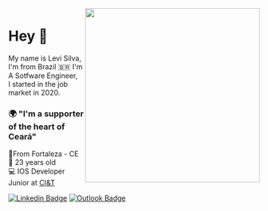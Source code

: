 <img align="right" src="https://raw.githubusercontent.com/MicaelliMedeiros/micaellimedeiros/master/image/computer-illustration.png" width="350"/>

# Hey 👋

My name is Levi Silva, I'm from Brazil :brazil: I'm A Sotfware Engineer,   
I started in the job market in 2020.

### 🌍 "I'm a supporter of the heart of Ceará"

📍From Fortaleza - CE   
🤖 23 years old  
💻 IOS Developer Junior at [CI&T](https://ciandt.com/br/pt-br/home)

[![Linkedin Badge](https://img.shields.io/badge/-Levi%20Silva-6633cc?style=flat-square&logo=Linkedin&logoColor=white&link=https://www.linkedin.com/in/diego-schell-fernandes/)](https://www.linkedin.com/in/levi-silvaz/) [![Outlook Badge](https://img.shields.io/badge/-contatolevisilva@outook.com-6633cc?style=flat-square&logo=Gmail&logoColor=white&link=mailto:diego.schell.f@gmail.com)](contatolevisilva@outlook.com)
